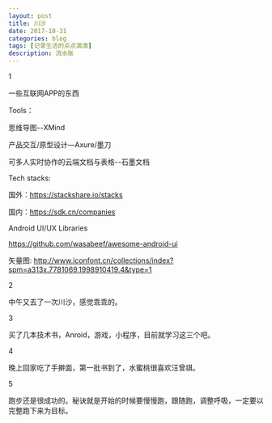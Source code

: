```yaml
---
layout: post
title: 川沙
date: 2017-10-31
categories: blog
tags: [记录生活的点点滴滴]
description: 流水账
---
```


1 

一些互联网APP的东西

Tools：

思维导图--XMind 

产品交互/原型设计—Axure/墨刀

可多人实时协作的云端文档与表格--石墨文档
 
Tech stacks:

   国外：https://stackshare.io/stacks
   
   国内：https://sdk.cn/companies
 
Android UI/UX Libraries

https://github.com/wasabeef/awesome-android-ui
 
矢量图:
        http://www.iconfont.cn/collections/index?spm=a313x.7781069.1998910419.4&type=1
		

2 

中午又去了一次川沙，感觉乖乖的。

3 

买了几本技术书，Anroid，游戏，小程序，目前就学习这三个吧。

4

晚上回家吃了手擀面，第一批书到了，水蜜桃很喜欢汪曾祺。

5

跑步还是很成功的。秘诀就是开始的时候要慢慢跑，跟随跑，调整呼吸，一定要以完整跑下来为目标。
 
